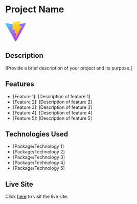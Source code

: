 <!-- TODO at project finishing time -->

# Project Name

![Logo](./public/vite.svg)

## Description

[Provide a brief description of your project and its purpose.]

## Features

- [Feature 1]: [Description of feature 1]
- [Feature 2]: [Description of feature 2]
- [Feature 3]: [Description of feature 3]
- [Feature 4]: [Description of feature 4]
- [Feature 5]: [Description of feature 5]

## Technologies Used

- [Package/Technology 1]
- [Package/Technology 2]
- [Package/Technology 3]
- [Package/Technology 4]
- [Package/Technology 5]

## Live Site

Click [here](https://www.facebook.com/groups/phwebdevelopmentbatch7) to visit the live site.